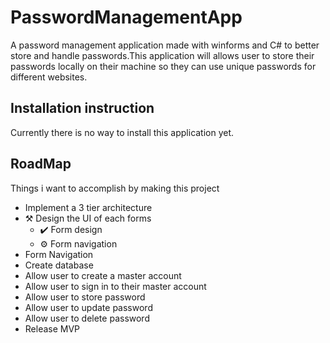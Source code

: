# PasswordManagementApp
A password management application made with winforms and C# to better store and handle passwords.This application will allows user to store their passwords locally on their machine so they can use unique passwords for different websites.



## Installation instruction
Currently there is no way to install this application yet.


## RoadMap

Things i want to accomplish by making this project
- Implement a 3 tier architecture
- ⚒️ Design the UI of each forms
    - ✔️ Form design
    - ⚙️ Form navigation
- Form Navigation
- Create database
- Allow user to create a master account
- Allow user to sign in to their master account
- Allow user to store password
- Allow user to update password
- Allow user to delete password
- Release MVP
